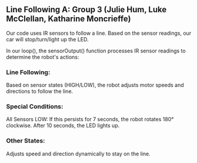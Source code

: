 ## Line Following A: Group 3 (Julie Hum, Luke McClellan, Katharine Moncrieffe)

Our code uses IR sensors to follow a line. Based on the sensor readings, our car will stop/turn/light up the LED. 

In our loop(), the sensorOutput() function processes IR sensor readings to determine the robot's actions:

### Line Following:
Based on sensor states (HIGH/LOW), the robot adjusts motor speeds and directions to follow the line.

### Special Conditions:
All Sensors LOW:
If this persists for 7 seconds, the robot rotates 180° clockwise.
After 10 seconds, the LED lights up.

### Other States:
Adjusts speed and direction dynamically to stay on the line.
